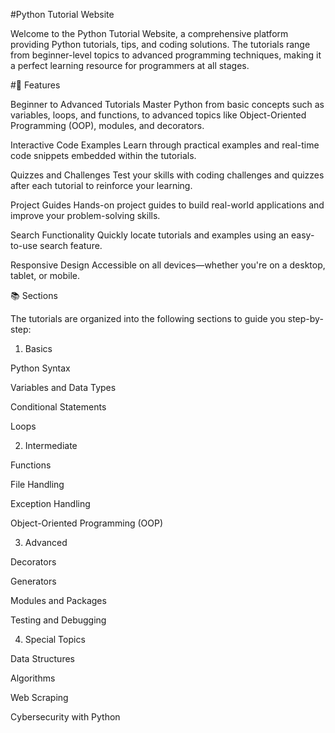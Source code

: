 #Python Tutorial Website

Welcome to the Python Tutorial Website, a comprehensive platform providing Python tutorials, tips, and coding solutions. The tutorials range from beginner-level topics to advanced programming techniques, making it a perfect learning resource for programmers at all stages.

#🌟 Features

Beginner to Advanced Tutorials
Master Python from basic concepts such as variables, loops, and functions, to advanced topics like Object-Oriented Programming (OOP), modules, and decorators.

Interactive Code Examples
Learn through practical examples and real-time code snippets embedded within the tutorials.

Quizzes and Challenges
Test your skills with coding challenges and quizzes after each tutorial to reinforce your learning.

Project Guides
Hands-on project guides to build real-world applications and improve your problem-solving skills.

Search Functionality
Quickly locate tutorials and examples using an easy-to-use search feature.

Responsive Design
Accessible on all devices—whether you're on a desktop, tablet, or mobile.


📚 Sections

The tutorials are organized into the following sections to guide you step-by-step:

1. Basics

Python Syntax

Variables and Data Types

Conditional Statements

Loops


2. Intermediate

Functions

File Handling

Exception Handling

Object-Oriented Programming (OOP)


3. Advanced

Decorators

Generators

Modules and Packages

Testing and Debugging


4. Special Topics

Data Structures

Algorithms

Web Scraping

Cybersecurity with Python
